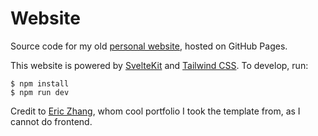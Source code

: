 # Website

Source code for my old [personal website](https://about-tan-jushg.vercel.app), hosted on
GitHub Pages.

This website is powered by [SvelteKit](https://kit.svelte.dev/) and
[Tailwind CSS](https://tailwindcss.com/). To develop, run:

```sh-session
$ npm install
$ npm run dev
```

Credit to [Eric Zhang](https://github.com/ekzhang), whom cool portfolio I took the template from, as I cannot do frontend.
